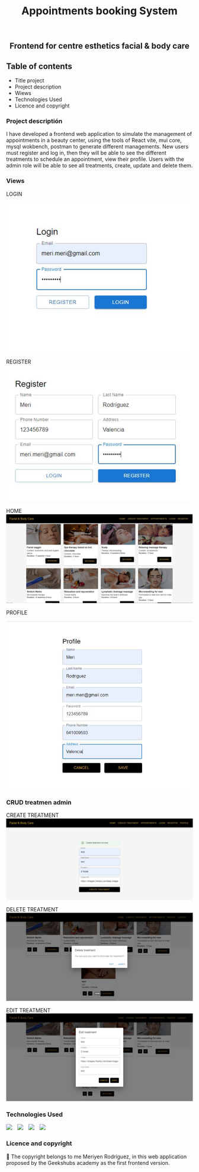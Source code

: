 <h1 align="center">Appointments booking System</h1>​
​
<h2 align="center">Frontend for centre esthetics facial & body care</h2>

## Table of contents

- Title project
- Project description
- Wiews
- Technologies Used
- Licence and copyright

### Project descriptión

I have developed a frontend web application to simulate the management of appointments in a beauty center, using the tools of React vite, mui core, mysql wokbench, postman to generate different managements. New users must register and log in, then they will be able to see the different treatments to schedule an appointment, view their profile. Users with the admin role will be able to see all treatments, create, update and delete them.

### Views

LOGIN

![Login](./src/Imag/Login.JPG)

REGISTER

![Register](./src/Imag/Register.JPG)

HOME
![Home](./src/Imag/Home.JPG)

PROFILE

![Profile](./src/Imag/Profile.JPG)

### CRUD treatmen admin

CREATE TREATMENT
![Create Treatment](./src/Imag/create_Treatment.JPG)

DELETE TREATMENT
![Delete](./src/Imag/delete_Treatment.JPG)

EDIT TREATMENT
![Edit](./src/Imag/edit_Treatment.JPG)

### Technologies Used

<img src="https://miro.medium.com/v2/resize:fit:1400/1*cpCZrcGIQ6HCGwdrdh5APw.png" width="300" style="margin-right: 10px" />
<img src="https://encrypted-tbn0.gstatic.com/images?q=tbn:ANd9GcS0sdmFxHeB1PGvBW8YMv4vpcsBiP3DX5a5Qw&usqp=CAU" width="100" style="margin-right: 10px" />
<img src="https://encrypted-tbn0.gstatic.com/images?q=tbn:ANd9GcQ2B_t9EpKeMTW2myKHQoa7C1_qZl6u7TxznANV9GPMc57G_4UXWh_3cC5dpRsERm9uM8o&usqp=CAU" width="150" style="margin-right: 10px" />
<img src="https://ambartlab.com.ar/wp-content/uploads/guia-completa-para-crear-consultas-en-mysql-paso-a-paso.png" width="150" />

### Licence and copyright

📝 The copyright belongs to me Meriyen Rodríguez, in this web application proposed by the Geekshubs academy as the first frontend version.
